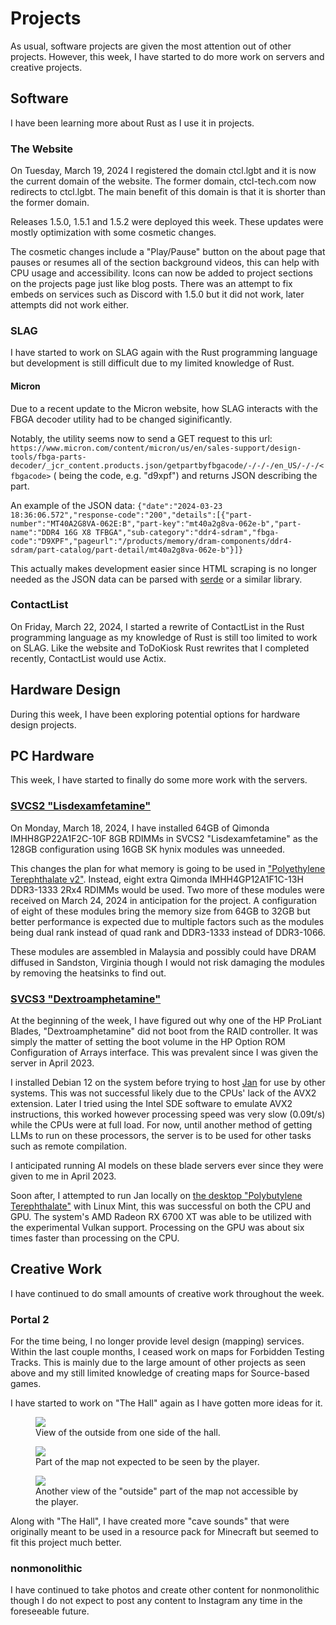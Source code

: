 
# Projects
As usual, software projects are given the most attention out of other projects. However, this week, I have started to do more work on servers and creative projects.

## Software
I have been learning more about Rust as I use it in projects.

### The Website
On Tuesday, March 19, 2024 I registered the domain ctcl.lgbt and it is now the current domain of the website. The former domain, ctcl-tech.com now redirects to ctcl.lgbt. The main benefit of this domain is that it is shorter than the former domain.

Releases 1.5.0, 1.5.1 and 1.5.2 were deployed this week. These updates were mostly optimization with some cosmetic changes.

The cosmetic changes include a "Play/Pause" button on the about page that pauses or resumes all of the section background videos, this can help with CPU usage and accessibility. Icons can now be added to project sections on the projects page just like blog posts. There was an attempt to fix embeds on services such as Discord with 1.5.0 but it did not work, later attempts did not work either.

### SLAG
I have started to work on SLAG again with the Rust programming language but development is still difficult due to my limited knowledge of Rust.

#### Micron
Due to a recent update to the Micron website, how SLAG interacts with the FBGA decoder utility had to be changed siginificantly.

Notably, the utility seems now to send a GET request to this url: `https://www.micron.com/content/micron/us/en/sales-support/design-tools/fbga-parts-decoder/_jcr_content.products.json/getpartbyfbgacode/-/-/-/en_US/-/-/<fbgacode>` (<fbgacode> being the code, e.g. "d9xpf") and returns JSON describing the part. 

An example of the JSON data:
`{"date":"2024-03-23 18:36:06.572","response-code":"200","details":[{"part-number":"MT40A2G8VA-062E:B","part-key":"mt40a2g8va-062e-b","part-name":"DDR4 16G X8 TFBGA","sub-category":"ddr4-sdram","fbga-code":"D9XPF","pageurl":"/products/memory/dram-components/ddr4-sdram/part-catalog/part-detail/mt40a2g8va-062e-b"}]}`

This actually makes development easier since HTML scraping is no longer needed as the JSON data can be parsed with [serde](https://crates.io/crates/serde) or a similar library.

### ContactList
On Friday, March 22, 2024, I started a rewrite of ContactList in the Rust programming language as my knowledge of Rust is still too limited to work on SLAG. Like the website and ToDoKiosk Rust rewrites that I completed recently, ContactList would use Actix.

## Hardware Design
During this week, I have been exploring potential options for hardware design projects.

## PC Hardware
This week, I have started to finally do some more work with the servers.

### [SVCS2 "Lisdexamfetamine"](../../projects/srv_amp/)
On Monday, March 18, 2024, I have installed 64GB of Qimonda IMHH8GP22A1F2C-10F 8GB RDIMMs in SVCS2 "Lisdexamfetamine" as the 128GB configuration using 16GB SK hynix modules was unneeded.

This changes the plan for what memory is going to be used in ["Polyethylene Terephthalate v2"](../../projects/pc_pet2/). Instead, eight extra Qimonda IMHH4GP12A1F1C-13H DDR3-1333 2Rx4 RDIMMs would be used. Two more of these modules were received on March 24, 2024 in anticipation for the project. A configuration of eight of these modules bring the memory size from 64GB to 32GB but better performance is expected due to multiple factors such as the modules being dual rank instead of quad rank and DDR3-1333 instead of DDR3-1066.

These modules are assembled in Malaysia and possibly could have DRAM diffused in Sandston, Virginia though I would not risk damaging the modules by removing the heatsinks to find out.

### [SVCS3 "Dextroamphetamine"](../../projects/srv_amp/)
At the beginning of the week, I have figured out why one of the HP ProLiant Blades, "Dextroamphetamine" did not boot from the RAID controller. It was simply the matter of setting the boot volume in the HP Option ROM Configuration of Arrays interface. This was prevalent since I was given the server in April 2023.

I installed Debian 12 on the system before trying to host [Jan](https://jan.ai) for use by other systems. This was not successful likely due to the CPUs' lack of the AVX2 extension. Later I tried using the Intel SDE software to emulate AVX2 instructions, this worked however processing speed was very slow (0.09t/s) while the CPUs were at full load. For now, until another method of getting LLMs to run on these processors, the server is to be used for other tasks such as remote compilation.

I anticipated running AI models on these blade servers ever since they were given to me in April 2023.

Soon after, I attempted to run Jan locally on [the desktop "Polybutylene Terephthalate"](../../projects/pc_pbt.md) with Linux Mint, this was successful on both the CPU and GPU. The system's AMD Radeon RX 6700 XT was able to be utilized with the experimental Vulkan support. Processing on the GPU was about six times faster than processing on the CPU.

## Creative Work
I have continued to do small amounts of creative work throughout the week.

### Portal 2
For the time being, I no longer provide level design (mapping) services. Within the last couple months, I ceased work on maps for Forbidden Testing Tracks. This is mainly due to the large amount of other projects as seen above and my still limited knowledge of creating maps for Source-based games.

I have started to work on "The Hall" again as I have gotten more ideas for it.

<figure>
    <img src="/static/pages/blog/wk12_2024/the_hall_march222024_1.webp">
    <figcaption>View of the outside from one side of the hall.</figcaption>
</figure>

<figure>
    <img src="/static/pages/blog/wk12_2024/the_hall_march222024_2.webp">
    <figcaption>Part of the map not expected to be seen by the player.</figcaption>
</figure>

<figure>
    <img src="/static/pages/blog/wk12_2024/the_hall_march222024_3.webp">
    <figcaption>Another view of the "outside" part of the map not accessible by the player.</figcaption>
</figure>

Along with "The Hall", I have created more "cave sounds" that were originally meant to be used in a resource pack for Minecraft but seemed to fit this project much better. 

### nonmonolithic
I have continued to take photos and create other content for nonmonolithic though I do not expect to post any content to Instagram any time in the foreseeable future.